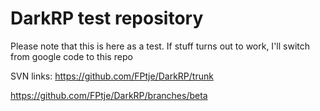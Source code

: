 DarkRP test repository
======

Please note that this is here as a test. If stuff turns out to work, I'll switch from google code to this repo

SVN links:
https://github.com/FPtje/DarkRP/trunk

https://github.com/FPtje/DarkRP/branches/beta